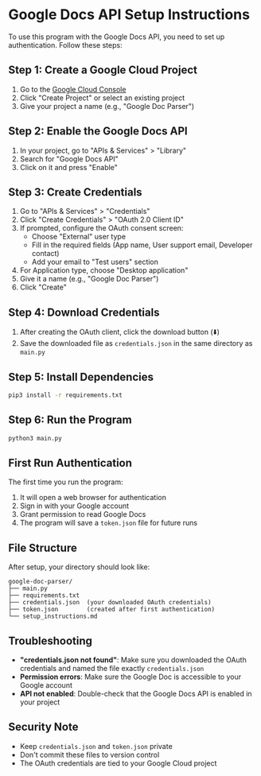 # Google Docs API Setup Instructions

To use this program with the Google Docs API, you need to set up authentication. Follow these steps:

## Step 1: Create a Google Cloud Project

1. Go to the [Google Cloud Console](https://console.cloud.google.com/)
2. Click "Create Project" or select an existing project
3. Give your project a name (e.g., "Google Doc Parser")

## Step 2: Enable the Google Docs API

1. In your project, go to "APIs & Services" > "Library"
2. Search for "Google Docs API"
3. Click on it and press "Enable"

## Step 3: Create Credentials

1. Go to "APIs & Services" > "Credentials"
2. Click "Create Credentials" > "OAuth 2.0 Client ID"
3. If prompted, configure the OAuth consent screen:
   - Choose "External" user type
   - Fill in the required fields (App name, User support email, Developer contact)
   - Add your email to "Test users" section
4. For Application type, choose "Desktop application"
5. Give it a name (e.g., "Google Doc Parser")
6. Click "Create"

## Step 4: Download Credentials

1. After creating the OAuth client, click the download button (⬇️)
2. Save the downloaded file as `credentials.json` in the same directory as `main.py`

## Step 5: Install Dependencies

```bash
pip3 install -r requirements.txt
```

## Step 6: Run the Program

```bash
python3 main.py
```

## First Run Authentication

The first time you run the program:

1. It will open a web browser for authentication
2. Sign in with your Google account
3. Grant permission to read Google Docs
4. The program will save a `token.json` file for future runs

## File Structure

After setup, your directory should look like:
```
google-doc-parser/
├── main.py
├── requirements.txt
├── credentials.json  (your downloaded OAuth credentials)
├── token.json        (created after first authentication)
└── setup_instructions.md
```

## Troubleshooting

- **"credentials.json not found"**: Make sure you downloaded the OAuth credentials and named the file exactly `credentials.json`
- **Permission errors**: Make sure the Google Doc is accessible to your Google account
- **API not enabled**: Double-check that the Google Docs API is enabled in your project

## Security Note

- Keep `credentials.json` and `token.json` private
- Don't commit these files to version control
- The OAuth credentials are tied to your Google Cloud project
